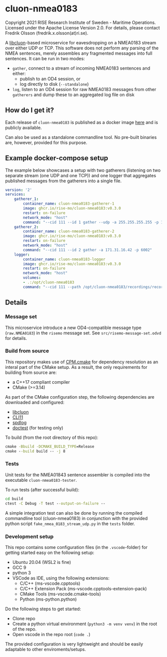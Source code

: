 # cluon-nmea0183

Copyright 2021 RISE Research Institute of Sweden - Maritime Operations. Licensed under the Apache License Version 2.0. For details, please contact Fredrik Olsson (fredrik.x.olsson(at)ri.se).

A [libcluon](https://github.com/chrberger/libcluon)-based microservice for eavesdropping on a NMEA0183 stream over either UDP or TCP. This software does not perform any parsing of the NMEA sentences, merely assembles any fragmented messages into full sentences. It can be run in two modes:
* `gather`, connect to a stream of incoming NMEA0183 sentences and either:
  * publish to an OD4 session, or
  * log directly to disk (`--standalone`)
* `log`, listen to an OD4 session for raw NMEA0183 messages from other `gatherers`  and dump these to an aggregated log file on disk

## How do I get it?
Each release of `cluon-nmea0183` is published as a docker image [here](https://github.com/orgs/RISE-MO/packages/container/package/cluon-nmea0183) and is publicly available.

Can also be used as a standalone commandline tool. No pre-built binaries are, however, provided for this purpose.

## Example docker-compose setup
The example below showcases a setup with two gatherers (listening on two separate stream (one UDP and one TCP)) and one logger that aggregates published messages from the gatherers into a single file.
```yaml
version: '2'
services:    
    gatherer_1:
        container_name: cluon-nmea0183-gatherer-1
        image: ghcr.io/rise-mo/cluon-nmea0183:v0.3.0
        restart: on-failure
        network_mode: "host"
        command: "--cid 111 --id 1 gather --udp -a 255.255.255.255 -p 1456"
    gatherer_2:
        container_name: cluon-nmea0183-gatherer-2
        image: ghcr.io/rise-mo/cluon-nmea0183:v0.3.0
        restart: on-failure
        network_mode: "host"
        command: "--cid 111 --id 2 gather -a 171.31.16.42 -p 6002"
    logger:
        container_name: cluon-nmea0183-logger
        image: ghcr.io/rise-mo/cluon-nmea0183:v0.3.0
        restart: on-failure
        network_mode: "host"
        volumes:
        - .:/opt/cluon-nmea0183
        command: "--cid 111 --path /opt/cluon-nmea0183/recordings/record.log log"
```

## Details

### Message set
This microservice introduce a new OD4-compatible message type (`raw.NMEA0183`) in the `risemo` message set. See `src/risemo-message-set.odvd` for details.

### Build from source
This repository makes use of [CPM.cmake](https://github.com/cpm-cmake/CPM.cmake) for dependency resolution as an interal part of the CMake setup. As a result, the only requirements for building from source are:
* a C++17 compliant compiler
* CMake (>=3.14)

As part of the CMake configuration step, the following dependencies are downloaded and configured:
* [libcluon](https://github.com/chrberger/libcluon)
* [CLI11](https://github.com/CLIUtils/CLI11)
* [spdlog](https://github.com/gabime/spdlog)
* [doctest](https://github.com/onqtam/doctest) (for testing only)

To build (from the root directory of this repo):
```cmd
cmake -Bbuild -DCMAKE_BUILD_TYPE=Release
cmake --build build -- -j 8
```

### Tests

Unit tests for the NMEA01843 sentence assembler is compiled into the executable `cluon-nmea0183-tester`.

To run tests (after successful build):
```cmd
cd build
ctest -C Debug -T test --output-on-failure --
```

A simple integration test can also be done by running the compiled commandline tool (cluon-nmea0183) in conjunction with the provided python script `fake_nmea_0183_stream_udp.py` in the `tests` folder.

### Development setup
This repo contains some configuration files (in the `.vscode`-folder) for getting started easy on the following setup:
* Ubuntu 20.04 (WSL2 is fine)
* GCC 9
* python 3
* VSCode as IDE, using the following extensions:
  - C/C++ (ms-vscode.cpptools)
  - C/C++ Extension Pack (ms-vscode.cpptools-extension-pack)
  - CMake Tools (ms-vscode.cmake-tools)
  - Python (ms-python.python)

Do the following steps to get started:
* Clone repo
* Create a python virtual environment (`python3 -m venv venv`) in the root of the repo.
* Open vscode in the repo root (`code .`)

The provided configuration is very lightweight and should be easily adaptable to other enviroments/setups.

